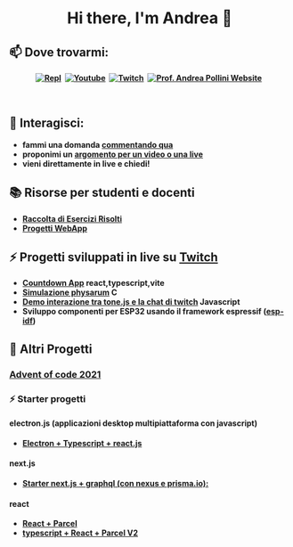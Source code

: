 <p>
  <h1 align="center"><b>Hi there, I'm Andrea 👋</h1>
</p>

## 📫 Dove trovarmi:

<p align="center">
<a href="https://replit.com/@professorandrea"><img src="https://img.shields.io/badge/REPLIT-ee6600?style=for-the-badge&logo=repl&logoColor=black" alt="Repl" /></a>&nbsp;
<a href="http://bit.ly/AndreaPolliniYT"><img src="https://img.shields.io/badge/YouTube-FF0000?style=for-the-badge&logo=youtube&logoColor=white" alt="Youtube" /></a>&nbsp;
<a href="https://www.twitch.tv/profandreapollini"><img src="https://img.shields.io/badge/Twitch-9146FF?style=for-the-badge&logo=twitch&logoColor=white" alt="Twitch" /></a>&nbsp;
<a href="https://andreapollini.com"><img src="https://img.shields.io/badge/website-440000?style=for-the-badge&logo=repl&logoColor=white" alt="Prof. Andrea Pollini Website" /></a>&nbsp;
</p>
<br />


<!--
**ProfAndreaPollini/ProfAndreaPollini** is a ✨ _special_ ✨ repository because its `README.md` (this file) appears on your GitHub profile.

Here are some ideas to get you started:

- 🔭 I’m currently working on ...
- 🌱 I’m currently learning ...
- 👯 I’m looking to collaborate on ...
- 🤔 I’m looking for help with ...
- 💬 Ask me about ...
- 📫 How to reach me: ...
- 😄 Pronouns: ...
- ⚡ Fun fact: ...
-->

## 💬 Interagisci:
  - fammi una domanda [commentando qua](https://github.com/ProfAndreaPollini/ProfAndreaPollini/issues/1)
  - proponimi un [argomento per un video o una live](https://github.com/ProfAndreaPollini/profandreapollini-youtube-videos/issues)
  - vieni direttamente in live e chiedi!

## 📚 Risorse per studenti e docenti

- [Raccolta di Esercizi Risolti](https://github.com/ProfAndreaPollini/ProfAndreaPollini/blob/main/esercizi-cpp.md)
- [Progetti WebApp](https://github.com/ProfAndreaPollini/ProfAndreaPollini/blob/main/idee-progetti-webapp.md)

## ⚡ Progetti sviluppati in live su [Twitch](https://www.twitch.tv/profandreapollini)

- [Countdown App](https://github.com/ProfAndreaPollini/countdown-app-react) react,typescript,vite
- [Simulazione physarum](ProfAndreaPollini/physarum-simulation-c-raylib)  C
- [Demo interazione tra tone.js e la chat di twitch](https://github.com/ProfAndreaPollini/tonejs-demo) Javascript
- Sviluppo componenti per ESP32 usando il framework espressif ([esp-idf](https://docs.espressif.com/projects/esp-idf/en/latest/esp32/))

## 🔭 Altri Progetti 

### [Advent of code 2021](https://github.com/ProfAndreaPollini/ProfAndreaPollini/blob/8e876f28511c9c4892440f99d5f0f15e69326188/advent-of-code-2021.md)

### ⚡  Starter progetti 

#### electron.js (applicazioni desktop multipiattaforma con javascript)
  - [Electron + Typescript + react.js](https://github.com/ProfAndreaPollini/electron-boilerplate-typescript-react)

#### next.js

  - [Starter next.js + graphql (con nexus e prisma.io):](https://github.com/ProfAndreaPollini/nextjs-graphql-nexus-template)
  
#### react

   - [React + Parcel](https://github.com/ProfAndreaPollini/react-parcel-simple-starter)
   - [typescript + React + Parcel V2](https://github.com/ProfAndreaPollini/parcel-react-typescript-template)
    

  

